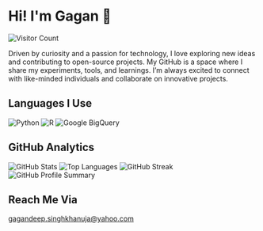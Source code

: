 # Hi! I'm Gagan 👋 
![Visitor Count](https://komarev.com/ghpvc/?username=gagandeepsinghkhanuja&color=blue)

Driven by curiosity and a passion for technology, I love exploring new ideas and contributing to open-source projects. My GitHub is a space where I share my experiments, tools, and learnings. I’m always excited to connect with like-minded individuals and collaborate on innovative projects.

## Languages I Use
![Python](https://img.shields.io/badge/-Python-333333?style=flat&logo=python)
![R](https://img.shields.io/badge/-R-333333?style=flat&logo=R)
![Google BigQuery](https://img.shields.io/badge/-BigQuery-333333?style=flat&logo=google-cloud)

## GitHub Analytics
![GitHub Stats](https://github-readme-stats.vercel.app/api?username=gagandeepsinghkhanuja&show_icons=true&theme=radical)
![Top Languages](https://github-readme-stats.vercel.app/api/top-langs/?username=gagandeepsinghkhanuja&layout=compact&theme=radical)
![GitHub Streak](http://github-readme-streak-stats.herokuapp.com?user=gagandeepsinghkhanuja&theme=radical)
![GitHub Profile Summary](https://github-profile-summary-cards.vercel.app/api/cards/profile-details?username=gagandeepsinghkhanuja&theme=radical)


## Reach Me Via
gagandeep.singhkhanuja@yahoo.com
